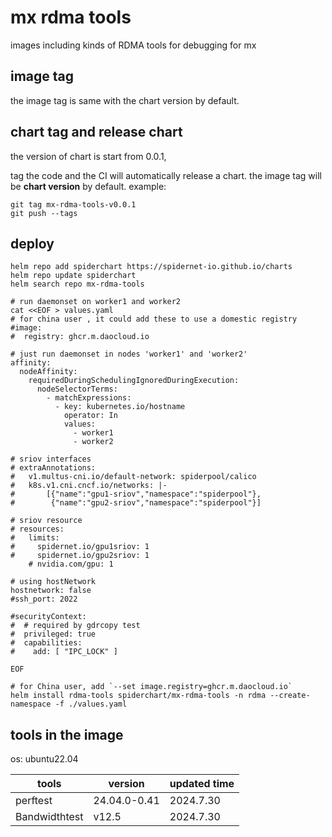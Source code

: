 # mx rdma tools

images including kinds of RDMA tools for debugging for mx

## image tag

the image tag is same with the chart version by default.

## chart tag and release chart

the version of chart is start from 0.0.1,

tag the code and the CI will automatically release a chart. the image tag will be **chart version** by default. example:

```shell
git tag mx-rdma-tools-v0.0.1
git push --tags
```

## deploy

```shell
helm repo add spiderchart https://spidernet-io.github.io/charts
helm repo update spiderchart
helm search repo mx-rdma-tools

# run daemonset on worker1 and worker2 
cat <<EOF > values.yaml
# for china user , it could add these to use a domestic registry
#image:
#  registry: ghcr.m.daocloud.io
 
# just run daemonset in nodes 'worker1' and 'worker2'
affinity:
  nodeAffinity:
    requiredDuringSchedulingIgnoredDuringExecution:
      nodeSelectorTerms:
        - matchExpressions:
          - key: kubernetes.io/hostname
            operator: In
            values:
              - worker1
              - worker2

# sriov interfaces
# extraAnnotations:
#   v1.multus-cni.io/default-network: spiderpool/calico
#   k8s.v1.cni.cncf.io/networks: |-
#       [{"name":"gpu1-sriov","namespace":"spiderpool"},
#        {"name":"gpu2-sriov","namespace":"spiderpool"}]

# sriov resource
# resources:
#   limits:
#     spidernet.io/gpu1sriov: 1
#     spidernet.io/gpu2sriov: 1
    # nvidia.com/gpu: 1

# using hostNetwork
hostnetwork: false
#ssh_port: 2022

#securityContext:
#  # required by gdrcopy test
#  privileged: true
#  capabilities:
#    add: [ "IPC_LOCK" ]

EOF

# for China user, add `--set image.registry=ghcr.m.daocloud.io`
helm install rdma-tools spiderchart/mx-rdma-tools -n rdma --create-namespace -f ./values.yaml
```

## tools in the image

os: ubuntu22.04

| tools         | version                                  | updated time |
|---------------|------------------------------------------|--------------|
| perftest      | 24.04.0-0.41                             | 2024.7.30    |
| Bandwidthtest | v12.5                                    | 2024.7.30    |
